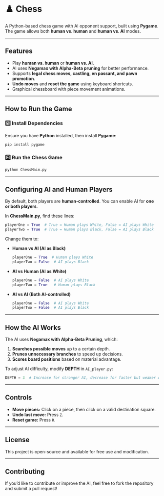 # ♟️ Chess

A Python-based chess game with AI opponent support, built using **Pygame**. The game allows both **human vs. human** and **human vs. AI** modes.

---

## Features
- Play **human vs. human** or **human vs. AI**.
- AI uses **Negamax with Alpha-Beta pruning** for better performance.
- Supports **legal chess moves, castling, en passant, and pawn promotion**.
- **Undo moves** and **reset the game** using keyboard shortcuts.
- Graphical chessboard with piece movement animations.

---

## How to Run the Game
### **1️⃣ Install Dependencies**
Ensure you have **Python** installed, then install **Pygame**:
```bash
pip install pygame
```

### **2️⃣ Run the Chess Game**
```bash
python ChessMain.py
```

---

## Configuring AI and Human Players
By default, both players are **human-controlled**. You can enable AI for **one or both players**.

In **ChessMain.py**, find these lines:
```python
playerOne = True  # True = Human plays White, False = AI plays White
playerTwo = True  # True = Human plays Black, False = AI plays Black
```
Change them to:
- **Human vs AI (AI as Black)**
  ```python
  playerOne = True  # Human plays White
  playerTwo = False  # AI plays Black
  ```
- **AI vs Human (AI as White)**
  ```python
  playerOne = False  # AI plays White
  playerTwo = True   # Human plays Black
  ```
- **AI vs AI (Both AI-controlled)**
  ```python
  playerOne = False  # AI plays White
  playerTwo = False  # AI plays Black
  ```

---

## How the AI Works
The AI uses **Negamax with Alpha-Beta Pruning**, which:
1. **Searches possible moves** up to a certain depth.
2. **Prunes unnecessary branches** to speed up decisions.
3. **Scores board positions** based on material advantage.

To adjust AI difficulty, modify **DEPTH** in `AI_player.py`:
```python
DEPTH = 3  # Increase for stronger AI, decrease for faster but weaker AI
```

---

## Controls
- **Move pieces:** Click on a piece, then click on a valid destination square.
- **Undo last move:** Press `Z`.
- **Reset game:** Press `R`.

---

## License
This project is open-source and available for free use and modification.

---

## Contributing
If you’d like to contribute or improve the AI, feel free to fork the repository and submit a pull request!


